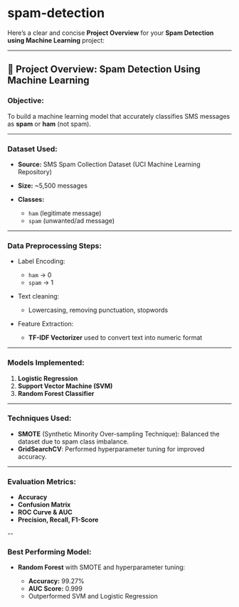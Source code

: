 # spam-detection

Here’s a clear and concise **Project Overview** for your **Spam Detection using Machine Learning** project:

---

## 📌 **Project Overview: Spam Detection Using Machine Learning**

### **Objective:**

To build a machine learning model that accurately classifies SMS messages as **spam** or **ham** (not spam).

---

### **Dataset Used:**

* **Source:** SMS Spam Collection Dataset (UCI Machine Learning Repository)
* **Size:** \~5,500 messages
* **Classes:**

  * `ham` (legitimate message)
  * `spam` (unwanted/ad message)

---

### **Data Preprocessing Steps:**

* Label Encoding:

  * `ham` → 0
  * `spam` → 1
* Text cleaning:

  * Lowercasing, removing punctuation, stopwords
* Feature Extraction:

  * **TF-IDF Vectorizer** used to convert text into numeric format

---

### **Models Implemented:**

1. **Logistic Regression**
2. **Support Vector Machine (SVM)**
3. **Random Forest Classifier**

---

### **Techniques Used:**

* **SMOTE** (Synthetic Minority Over-sampling Technique):
  Balanced the dataset due to spam class imbalance.
* **GridSearchCV**:
  Performed hyperparameter tuning for improved accuracy.

---

### **Evaluation Metrics:**

* **Accuracy**
* **Confusion Matrix**
* **ROC Curve & AUC**
* **Precision, Recall, F1-Score**

--

### **Best Performing Model:**

* **Random Forest** with SMOTE and hyperparameter tuning:

  * **Accuracy:** 99.27%
  * **AUC Score:** 0.999
  * Outperformed SVM and Logistic Regression


